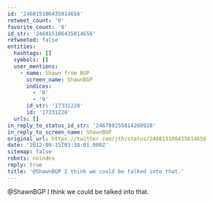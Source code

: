 ```yaml
---
id: '246815106435014656'
retweet_count: '0'
favorite_count: '0'
id_str: '246815106435014656'
retweeted: false
entities:
  hashtags: []
  symbols: []
  user_mentions:
    - name: Shawn from BGP
      screen_name: ShawnBGP
      indices:
        - '0'
        - '9'
      id_str: '17331228'
      id: '17331228'
  urls: []
in_reply_to_status_id_str: '246789255014268928'
in_reply_to_screen_name: ShawnBGP
original_url: https://twitter.com/jth/status/246815106435014656
date: '2012-09-15T03:38:01.000Z'
sitemap: false
robots: noindex
reply: true
title: '@ShawnBGP I think we could be talked into that.'
---
```


@ShawnBGP I think we could be talked into that.